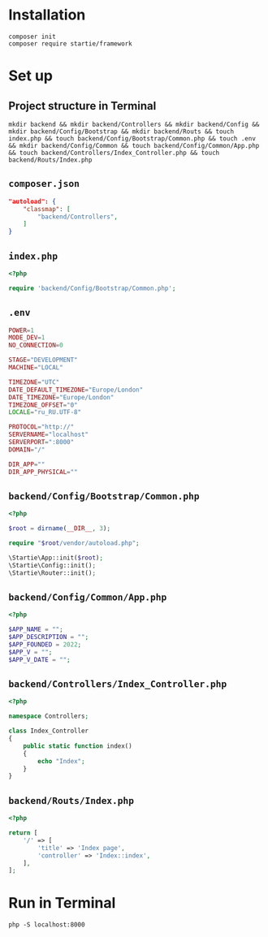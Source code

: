 # Installation

```
composer init
composer require startie/framework
```

# Set up

## Project structure in Terminal

```
mkdir backend && mkdir backend/Controllers && mkdir backend/Config && mkdir backend/Config/Bootstrap && mkdir backend/Routs && touch index.php && touch backend/Config/Bootstrap/Common.php && touch .env && mkdir backend/Config/Common && touch backend/Config/Common/App.php && touch backend/Controllers/Index_Controller.php && touch backend/Routs/Index.php
```

## `composer.json`

```json
"autoload": {
    "classmap": [
        "backend/Controllers",
    ]
}
```

## `index.php`

```php
<?php

require 'backend/Config/Bootstrap/Common.php';
```

## `.env`

```php
POWER=1
MODE_DEV=1
NO_CONNECTION=0

STAGE="DEVELOPMENT"
MACHINE="LOCAL"

TIMEZONE="UTC"
DATE_DEFAULT_TIMEZONE="Europe/London"
DATE_TIMEZONE="Europe/London"
TIMEZONE_OFFSET="0"
LOCALE="ru_RU.UTF-8"

PROTOCOL="http://"
SERVERNAME="localhost"
SERVERPORT=":8000"
DOMAIN="/"

DIR_APP=""
DIR_APP_PHYSICAL=""
```

## `backend/Config/Bootstrap/Common.php`

```php
<?php

$root = dirname(__DIR__, 3);

require "$root/vendor/autoload.php";

\Startie\App::init($root);
\Startie\Config::init();
\Startie\Router::init();
```

## `backend/Config/Common/App.php`

```php
<?php

$APP_NAME = "";
$APP_DESCRIPTION = "";
$APP_FOUNDED = 2022;
$APP_V = "";
$APP_V_DATE = "";
```

## `backend/Controllers/Index_Controller.php`

```php
<?php

namespace Controllers;

class Index_Controller
{
    public static function index()
    {
        echo "Index";
    }
}
```

## `backend/Routs/Index.php`

```php
<?php

return [
    '/' => [
        'title' => 'Index page',
        'controller' => 'Index::index',
    ],
];
```

# Run in Terminal

```
php -S localhost:8000
```
